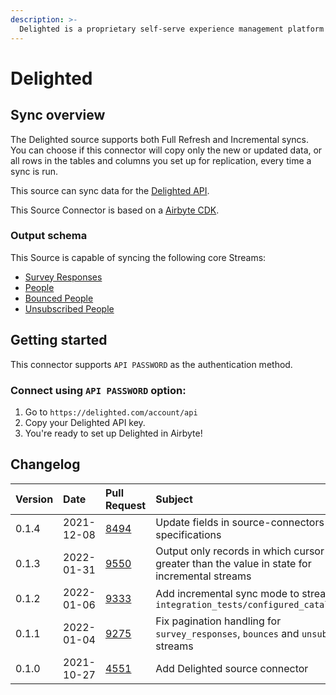```yaml
---
description: >-
  Delighted is a proprietary self-serve experience management platform that allows collecting feedback from customers and employees through surveys.
---
```


# Delighted

## Sync overview

The Delighted source supports both Full Refresh and Incremental syncs. You can choose if this connector will copy only the new or updated data, or all rows in the tables and columns you set up for replication, every time a sync is run.

This source can sync data for the [Delighted API](https://app.delighted.com/docs/api).

This Source Connector is based on a [Airbyte CDK](https://docs.airbyte.io/connector-development/cdk-python).


### Output schema

This Source is capable of syncing the following core Streams:

* [Survey Responses](https://app.delighted.com/docs/api/listing-survey-responses)
* [People](https://app.delighted.com/docs/api/listing-people)
* [Bounced People](https://app.delighted.com/docs/api/listing-bounced-people)
* [Unsubscribed People](https://app.delighted.com/docs/api/listing-unsubscribed-people)

## Getting started

This connector supports `API PASSWORD` as the authentication method.

### Connect using `API PASSWORD` option:
1. Go to `https://delighted.com/account/api`
2. Copy your Delighted API key.
6. You're ready to set up Delighted in Airbyte!


## Changelog

| Version | Date | Pull Request | Subject |
| :--- | :--- | :--- | :--- |
| 0.1.4 | 2021-12-08 | [8494](https://github.com/airbytehq/airbyte/pull/8494) | Update fields in source-connectors specifications |
| 0.1.3 | 2022-01-31 | [9550](https://github.com/airbytehq/airbyte/pull/9550) | Output only records in which cursor field is greater than the value in state for incremental streams |
| 0.1.2 | 2022-01-06 | [9333](https://github.com/airbytehq/airbyte/pull/9333) | Add incremental sync mode to streams in `integration_tests/configured_catalog.json` |
| 0.1.1 | 2022-01-04 | [9275](https://github.com/airbytehq/airbyte/pull/9275) | Fix pagination handling for `survey_responses`, `bounces` and `unsubscribes` streams |
| 0.1.0 | 2021-10-27 | [4551](https://github.com/airbytehq/airbyte/pull/4551) | Add Delighted source connector |
